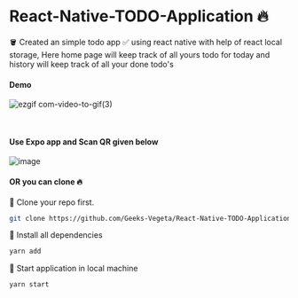 # React-Native-TODO-Application 🔥


🪣 Created an simple todo app ✅ using react native with help of react local storage,
Here home page will keep track of all yours todo for today and history will keep track of all your done todo's
<br/>

#### Demo

![ezgif com-video-to-gif(3)](https://github.com/Geeks-Vegeta/RN-TODO/assets/89457811/313c70e7-a4ba-494c-90b0-c7238c97a80c)

<br/>

#### Use Expo app and Scan QR given below

![image](https://github.com/Geeks-Vegeta/RN-TODO/assets/89457811/cb1d7104-0218-4a88-bba2-5dcb603b294c)


#### OR you can clone 🔥

🎈 Clone your repo first.
```bash
git clone https://github.com/Geeks-Vegeta/React-Native-TODO-Application.git
```


🎈 Install all dependencies
```bash
yarn add
```

🎈 Start application in local machine
```bash
yarn start
```

